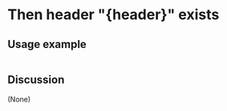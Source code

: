 
Then header "{header}" exists
=============================================================================================================

Usage example
-------------

```
```

Discussion
----------

(None)